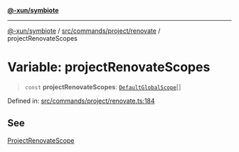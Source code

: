 [**@-xun/symbiote**](../../../../../README.md)

***

[@-xun/symbiote](../../../../../README.md) / [src/commands/project/renovate](../README.md) / projectRenovateScopes

# Variable: projectRenovateScopes

> `const` **projectRenovateScopes**: [`DefaultGlobalScope`](../../../../configure/enumerations/DefaultGlobalScope.md)[]

Defined in: [src/commands/project/renovate.ts:184](https://github.com/Xunnamius/symbiote/blob/32027a085b8c7c4a98bb8de413916d57db0fd040/src/commands/project/renovate.ts#L184)

## See

[ProjectRenovateScope](../../../../configure/enumerations/DefaultGlobalScope.md)
